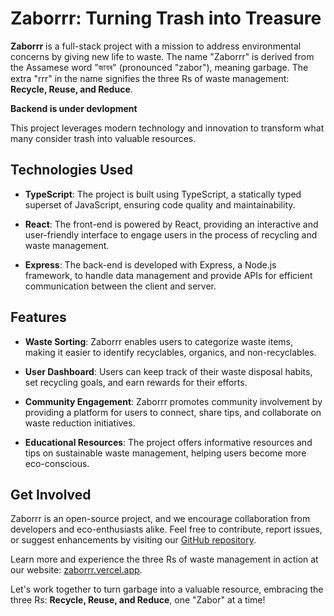# Zaborrr: Turning Trash into Treasure

**Zaborrr** is a full-stack project with a mission to address environmental concerns by giving new life to waste. The name "Zaborrr" is derived from the Assamese word "জাবৰ" (pronounced "zabor"), meaning garbage. The extra "rrr" in the name signifies the three Rs of waste management: **Recycle, Reuse, and Reduce**.

**Backend is under devlopment**

This project leverages modern technology and innovation to transform what many consider trash into valuable resources.

## Technologies Used

- **TypeScript**: The project is built using TypeScript, a statically typed superset of JavaScript, ensuring code quality and maintainability.

- **React**: The front-end is powered by React, providing an interactive and user-friendly interface to engage users in the process of recycling and waste management.

- **Express**: The back-end is developed with Express, a Node.js framework, to handle data management and provide APIs for efficient communication between the client and server.

## Features

- **Waste Sorting**: Zaborrr enables users to categorize waste items, making it easier to identify recyclables, organics, and non-recyclables.

- **User Dashboard**: Users can keep track of their waste disposal habits, set recycling goals, and earn rewards for their efforts.

- **Community Engagement**: Zaborrr promotes community involvement by providing a platform for users to connect, share tips, and collaborate on waste reduction initiatives.

- **Educational Resources**: The project offers informative resources and tips on sustainable waste management, helping users become more eco-conscious.

## Get Involved

Zaborrr is an open-source project, and we encourage collaboration from developers and eco-enthusiasts alike. Feel free to contribute, report issues, or suggest enhancements by visiting our [GitHub repository](https://github.com/8suraj/ZaboRRR).

Learn more and experience the three Rs of waste management in action at our website: [zaborrr.vercel.app](https://zaborrr.vercel.app).

Let's work together to turn garbage into a valuable resource, embracing the three Rs: **Recycle, Reuse, and Reduce**, one "Zabor" at a time!

